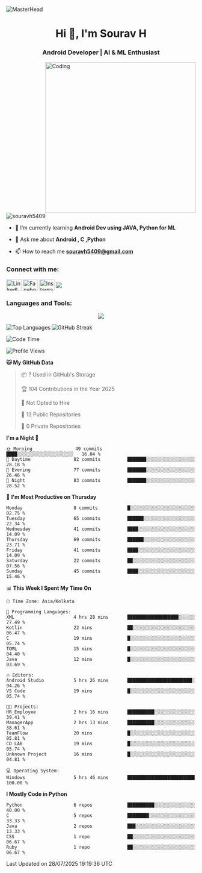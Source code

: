 ![MasterHead](https://blogger.googleusercontent.com/img/b/R29vZ2xl/AVvXsEg7VLakGxXY3xoBe7Tn4yhk2mhhvZrfWLCV3HpZOvJcdVrXaYUR3pRrpFXb8IEEM_IxCTmQCSCAK2I_QedxEAxR8Y0mV418qCg-CRMctCB93CtJlU9ZpvNLvVEwXKYV0VN7ZOcubBVJeSw/s1600/2000_600px.gif)

<h1 align="center">Hi 👋, I'm Sourav H</h1>
<h3 align="center">Android Developer | AI & ML Enthusiast </h3>
<img align="right" alt="Coding" width="400" src="https://cdn.dribbble.com/users/1162077/screenshots/3848914/media/7ed7d5ca074b48b328150e5a231e8d1f.gif">

<p align="left"> <img src="https://komarev.com/ghpvc/?username=souravh5409&label=Profile%20views&color=0e75b6&style=flat" alt="souravh5409" /> </p>

- 🌱 I’m currently learning **Android Dev using JAVA, Python for ML**

- 💬 Ask me about **Android , C ,Python**

- 📫 How to reach me **[souravh5409@gmail.com](mailto:souravh5409@gmail.com)**


<h3 align="left">Connect with me:</h3>
<p align="left">
<a href="https://www.linkedin.com/in/sourav-h-869b3125b/" target="blank"><img align="center" src="https://raw.githubusercontent.com/rahuldkjain/github-profile-readme-generator/master/src/images/icons/Social/linked-in-alt.svg" alt="LinkedIn" height="30" width="40" /></a>
<a href="https://www.facebook.com/sourav.h.14" target="blank"><img align="center" src="https://raw.githubusercontent.com/rahuldkjain/github-profile-readme-generator/master/src/images/icons/Social/facebook.svg" alt="Facebook" height="30" width="40" /></a>
<a href="https://www.instagram.com/lll_s_o_u_r_a_v_lll/" target="blank"><img align="center" src="https://raw.githubusercontent.com/rahuldkjain/github-profile-readme-generator/master/src/images/icons/Social/instagram.svg" alt="Instagram" height="30" width="40" /></a>
  <a  href="https://x.com/SouravH5409?t=q2-kf_UW68Wvm0PLpOIWEw&s=09"target="blank"><img align="center" src="https://raw.githubusercontent.com/rahuldkjain/github-profile-readme-generator/master/src/images/icons/Social/X.png"></a>
</p>

<h3 align="left">Languages and Tools:</h3>
<p align="center">
  <a href="https://skillicons.dev">
    <img src="https://skillicons.dev/icons?i=git,androidstudio,docker,c,firebase,html,css,gitlab,java,js,kotlin,mysql,py,sqlite,latex" />
  </a>
</p>

<p><img align="left" src="https://github-readme-stats.vercel.app/api/top-langs?username=souravh5409&show_icons=true&locale=en&layout=compact" alt="Top Languages" /></p>

<p><img align="center" src="https://github-readme-streak-stats.herokuapp.com/?user=souravh5409&" alt="GitHub Streak" /></p>

<!--START_SECTION:waka-->
![Code Time](http://img.shields.io/badge/Code%20Time-30%20hrs%2041%20mins-blue)

![Profile Views](http://img.shields.io/badge/Profile%20Views-0-blue)

**🐱 My GitHub Data** 

> 📦 ? Used in GitHub's Storage 
 > 
> 🏆 104 Contributions in the Year 2025
 > 
> 🚫 Not Opted to Hire
 > 
> 📜 13 Public Repositories 
 > 
> 🔑 0 Private Repositories 
 > 
**I'm a Night 🦉** 

```text
🌞 Morning                49 commits          ████░░░░░░░░░░░░░░░░░░░░░   16.84 % 
🌆 Daytime                82 commits          ███████░░░░░░░░░░░░░░░░░░   28.18 % 
🌃 Evening                77 commits          ███████░░░░░░░░░░░░░░░░░░   26.46 % 
🌙 Night                  83 commits          ███████░░░░░░░░░░░░░░░░░░   28.52 % 
```
📅 **I'm Most Productive on Thursday** 

```text
Monday                   8 commits           █░░░░░░░░░░░░░░░░░░░░░░░░   02.75 % 
Tuesday                  65 commits          ██████░░░░░░░░░░░░░░░░░░░   22.34 % 
Wednesday                41 commits          ████░░░░░░░░░░░░░░░░░░░░░   14.09 % 
Thursday                 69 commits          ██████░░░░░░░░░░░░░░░░░░░   23.71 % 
Friday                   41 commits          ████░░░░░░░░░░░░░░░░░░░░░   14.09 % 
Saturday                 22 commits          ██░░░░░░░░░░░░░░░░░░░░░░░   07.56 % 
Sunday                   45 commits          ████░░░░░░░░░░░░░░░░░░░░░   15.46 % 
```


📊 **This Week I Spent My Time On** 

```text
🕑︎ Time Zone: Asia/Kolkata

💬 Programming Languages: 
XML                      4 hrs 28 mins       ███████████████████░░░░░░   77.49 % 
Kotlin                   22 mins             ██░░░░░░░░░░░░░░░░░░░░░░░   06.47 % 
C                        19 mins             █░░░░░░░░░░░░░░░░░░░░░░░░   05.74 % 
TOML                     15 mins             █░░░░░░░░░░░░░░░░░░░░░░░░   04.40 % 
Java                     12 mins             █░░░░░░░░░░░░░░░░░░░░░░░░   03.69 % 

🔥 Editors: 
Android Studio           5 hrs 26 mins       ████████████████████████░   94.26 % 
VS Code                  19 mins             █░░░░░░░░░░░░░░░░░░░░░░░░   05.74 % 

🐱‍💻 Projects: 
HR_Employee              2 hrs 16 mins       ██████████░░░░░░░░░░░░░░░   39.41 % 
ManagerApp               2 hrs 13 mins       ██████████░░░░░░░░░░░░░░░   38.61 % 
TeamFlow                 20 mins             █░░░░░░░░░░░░░░░░░░░░░░░░   05.81 % 
CD LAB                   19 mins             █░░░░░░░░░░░░░░░░░░░░░░░░   05.74 % 
Unknown Project          16 mins             █░░░░░░░░░░░░░░░░░░░░░░░░   04.81 % 

💻 Operating System: 
Windows                  5 hrs 46 mins       █████████████████████████   100.00 % 
```

**I Mostly Code in Python** 

```text
Python                   6 repos             ██████████░░░░░░░░░░░░░░░   40.00 % 
C                        5 repos             ████████░░░░░░░░░░░░░░░░░   33.33 % 
Java                     2 repos             ███░░░░░░░░░░░░░░░░░░░░░░   13.33 % 
CSS                      1 repo              ██░░░░░░░░░░░░░░░░░░░░░░░   06.67 % 
Ruby                     1 repo              ██░░░░░░░░░░░░░░░░░░░░░░░   06.67 % 
```




 Last Updated on 28/07/2025 19:19:36 UTC
<!--END_SECTION:waka-->




